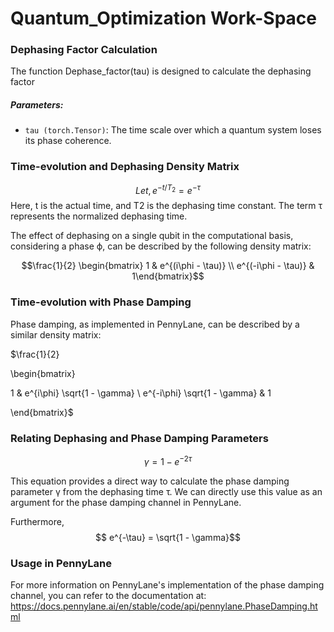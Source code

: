 # Quantum_Optimization Work-Space

### Dephasing Factor Calculation
The function Dephase_factor(tau) is designed to calculate the dephasing factor

##### Parameters:
- `tau (torch.Tensor)`: The time scale over which a quantum system loses its phase coherence.


### Time-evolution and Dephasing Density Matrix
$$Let, e^{-t/T_2} = e^{-\tau}$$
Here, t is the actual time, and T2 is the dephasing time constant. The term τ represents the normalized dephasing time.

The effect of dephasing on a single qubit in the computational basis, considering a phase ϕ, can be described by the following density matrix:

$$\frac{1}{2} \begin{bmatrix} 1 & e^{(i\phi - \tau)} \\ e^{(-i\phi - \tau)} & 1\end{bmatrix}$$

### Time-evolution with Phase Damping
Phase damping, as implemented in PennyLane, can be described by a similar density matrix:

$\frac{1}{2} 

\begin{bmatrix}

1 & e^{i\phi} \sqrt{1 - \gamma} \\
e^{-i\phi} \sqrt{1 - \gamma} & 1

\end{bmatrix}$


### Relating Dephasing and Phase Damping Parameters

$$\gamma = 1 - e^{-2 \tau}$$

This equation provides a direct way to calculate the phase damping parameter γ from the dephasing time 
τ. We can directly use this value as an argument for the phase damping channel in PennyLane.

Furthermore,
$$ e^{-\tau} = \sqrt{1 - \gamma}$$

### Usage in PennyLane
For more information on PennyLane's implementation of the phase damping channel, you can refer to the documentation at:
https://docs.pennylane.ai/en/stable/code/api/pennylane.PhaseDamping.html

